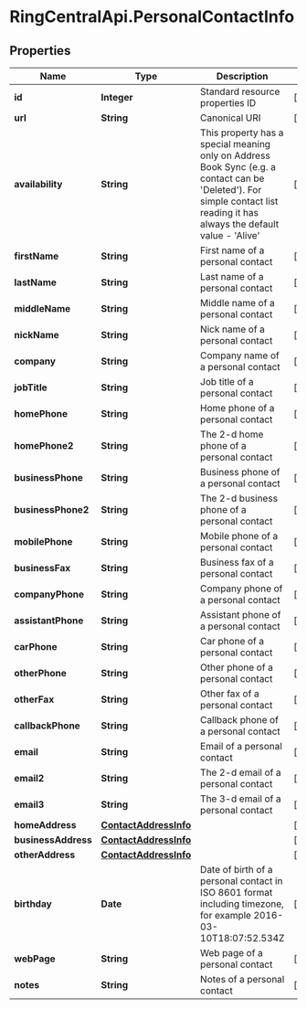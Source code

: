 # RingCentralApi.PersonalContactInfo

## Properties
Name | Type | Description | Notes
------------ | ------------- | ------------- | -------------
**id** | **Integer** | Standard resource properties ID | [optional] 
**url** | **String** | Canonical URI | [optional] 
**availability** | **String** | This property has a special meaning only on Address Book Sync (e.g. a contact can be &#39;Deleted&#39;). For simple contact list reading it has always the default value - &#39;Alive&#39; | [optional] 
**firstName** | **String** | First name of a personal contact | [optional] 
**lastName** | **String** | Last name of a personal contact | [optional] 
**middleName** | **String** | Middle name of a personal contact | [optional] 
**nickName** | **String** | Nick name of a personal contact | [optional] 
**company** | **String** | Company name of a personal contact | [optional] 
**jobTitle** | **String** | Job title of a personal contact | [optional] 
**homePhone** | **String** | Home phone of a personal contact | [optional] 
**homePhone2** | **String** | The 2-d home phone of a personal contact | [optional] 
**businessPhone** | **String** | Business phone of a personal contact | [optional] 
**businessPhone2** | **String** | The 2-d business phone of a personal contact | [optional] 
**mobilePhone** | **String** | Mobile phone of a personal contact | [optional] 
**businessFax** | **String** | Business fax of a personal contact | [optional] 
**companyPhone** | **String** | Company phone of a personal contact | [optional] 
**assistantPhone** | **String** | Assistant phone of a personal contact | [optional] 
**carPhone** | **String** | Car phone of a personal contact | [optional] 
**otherPhone** | **String** | Other phone of a personal contact | [optional] 
**otherFax** | **String** | Other fax of a personal contact | [optional] 
**callbackPhone** | **String** | Callback phone of a personal contact | [optional] 
**email** | **String** | Email of a personal contact | [optional] 
**email2** | **String** | The 2-d email of a personal contact | [optional] 
**email3** | **String** | The 3-d email of a personal contact | [optional] 
**homeAddress** | [**ContactAddressInfo**](ContactAddressInfo.md) |  | [optional] 
**businessAddress** | [**ContactAddressInfo**](ContactAddressInfo.md) |  | [optional] 
**otherAddress** | [**ContactAddressInfo**](ContactAddressInfo.md) |  | [optional] 
**birthday** | **Date** | Date of birth of a personal contact in ISO 8601 format including timezone, for example 2016-03-10T18:07:52.534Z | [optional] 
**webPage** | **String** | Web page of a personal contact | [optional] 
**notes** | **String** | Notes of a personal contact | [optional] 


